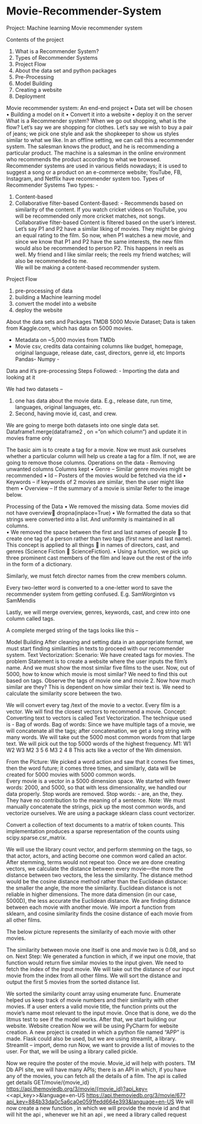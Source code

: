 # Movie-Recommender-System

Project: Machine learning
Movie recommender system

Contents of the project
1.	What is a Recommender System?
2.	Types of Recommender Systems
3.	Project Flow
4. 	About the data set and python packages 
5. 	Pre-Processing
6. 	Model Building 
7.	Creating a website 
8. 	Deployment

Movie recommender system: An end-end project 
•	Data set will be chosen
•	Building a model on it
•	Convert it into a website
•	deploy it on the server
What is a Recommender system?
When we go out shopping, what is the flow? Let’s say we are shopping for clothes. Let’s say we wish to buy a pair of jeans; we pick one style and ask the shopkeeper to show us styles similar to what we like. In an offline setting, we can call this a recommender system. The salesman knows the product, and he is recommending a particular product. The machine is a salesman in the online environment who recommends the product according to what we browsed.
Recommender systems are used in various fields nowadays; it is used to suggest a song or a product on an e-commerce website; YouTube, FB, Instagram, and Netflix have recommender system too. 
Types of Recommender Systems
Two types: - 
1.	Content-based
2.	Collaborative filter-based
Content-Based: -
Recommends based on similarity of the content. If you watch cricket videos on YouTube, you will be recommended only more cricket matches, not songs.  
Collaborative filter-based
Content is filtered based on the user’s interest. Let’s say P1 and P2 have a similar liking of movies. They might be giving an equal rating to the film. So now, when P1 watches a new movie, and since we know that P1 and P2 have the same interests, the new film would also be recommended to person P2. This happens in reels as well. My friend and I like similar reels; the reels my friend watches; will also be recommended to me.  
We will be making a content-based recommender system.

Project Flow
1.	pre-processing of data
2.	building a Machine learning model
3.	convert the model into a website 
4.	deploy the website

 
About the data sets and Packages
TMDB 5000 Movie Dataset; Data is taken from Kaggle.com, which has data on 5000 movies. 
-	Metadata on ~5,000 movies from TMDb
-	Movie csv, credits data containing columns like budget, homepage, original language, release date, cast, directors, genre id, etc
Imports
Pandas-
Numpy - 

Data and it’s pre-processing
Steps Followed: - 
Importing the data and looking at it
 
 
We had two datasets – 
1.	one has data about the movie data. E.g., release date, run time, languages, original languages, etc. 
2.	Second, having movie id, cast, and crew. 
 
We are going to merge both datasets into one single data set.
Dataframe1.merge(dataframe2 , on =”on which column”) and update it in movies frame only
 
The basic aim is to create a tag for a movie. Now we must ask ourselves whether a particular column will help us create a tag for a film. If not, we are going to remove those columns.
Operations on the data - Removing unwanted columns 
Columns kept 
•	Genre – Similar genre movies might be recommended
•	Id – Posters of the movies would be fetched via the id
•	Keywords – if keywords of 2 movies are similar, then the user might like them
•	Overview – If the summary of a movie is similar 
Refer to the image below.
 
Processing of the Data
•	We removed the missing data. Some movies did not have overview dropna(inplace=True)
•	We formatted the data so that strings were converted into a list. And uniformity is maintained in all columns.  
•	We removed the space between the first and last names of people  to create one tag of a person rather than two tags (first name and last name). This concept is applied to all things   in names of directors, cast, and genres (Science Fiction  ScienceFiction). 
•	Using a function, we pick up three prominent cast members of the film and leave out the rest of the info in the form of a dictionary. 
 
Similarly, we must fetch director names from the crew members column.
 
Every two-letter word is converted to a one-letter word to save the recommender system from getting confused. E.g. SamWorginton vs SamMendis 
 
Lastly, we will merge overview, genres, keywords, cast, and crew into one column called tags.
 
A complete merged string of the tags looks like this – 
 
Model Building 
After cleaning and setting data in an appropriate format, we must start finding similarities in texts to proceed with our recommender system. 
Text Vectorization: 
Scenario:
We have created tags for movies. The problem Statement is to create a website where the user inputs the film’s name.  And we must show the most similar five films to the user. 
Now, out of 5000, how to know which movie is most similar? We need to find this out based on tags.
Observe the tags of movie one and movie 2. Now how much similar are they? This is dependent on how similar their text is. We need to calculate the similarity score between the two. 
 
We will convert every tag /text of the movie to a vector. Every film is a vector. We will find the closest vectors to recommend a movie.
Concept:
Converting text to vectors is called Text Vectorization.
The technique used is - Bag of words.
Bag of words: Since we have multiple tags of a movie, we will concatenate all the tags; after concatenation, we get a long string with many words. We will take out the 5000 most common words from that large text. 
We will pick out the top 5000 words of the highest frequency.
M1:	W1	W2	W3
M2	3	5	6
M3	2	4	8
This acts like a vector of the Wn dimension. 
 
From the Picture: We picked a word action and saw that it comes five times, then the word future; it comes three times, and similarly, data will be created for 5000 movies with 5000 common words.  
Every movie is a vector in a 5000 dimension space.
We started with fewer words: 2000, and 5000, so that with less dimensionality, we handled our data properly. 
Stop words are removed.  Stop words: - are, an the, they. They have no contribution to the meaning of a sentence.
Note: We must manually concatenate the strings, pick up the most common words, and vectorize ourselves. We are using a package sklearn class count vectorizer.

Convert a collection of text documents to a matrix of token counts. This implementation produces a sparse representation of the counts using scipy.sparse.csr_matrix.
 
We will use the library count vector, and perform stemming on the tags, so that actor, actors, and acting become one common word called an actor. After stemming, terms would not repeat too. 
Once we are done creating vectors, we calculate the distance between every movie—the more the distance between two vectors, the less the similarity. 
The distance method would be the cosine distance method rather than the Euclidean distance: the smaller the angle, the more the similarity. Euclidean distance is not reliable in higher dimensions. The more data dimension (in our case, 5000D), the less accurate the Euclidean distance. 
We are finding distance between each movie with another movie. We import a function from sklearn, and cosine similarity finds the cosine distance of each movie from all other films.
 

The below picture represents the similarity of each movie with other movies.
 
The similarity between movie one itself is one and movie two is 0.08, and so on. 
Next Step: We generated a function in which, if we input one movie, that function would return five similar movies to the input given. 
We need to fetch the index of the input movie. We will take out the distance of our input movie from the index from all other films. We will sort the distance and output the first 5 movies from the sorted distance list. 
 
We sorted the similarity count array using enumerate func. Enumerate helped us keep track of movie numbers and their similarity with other movies. 
If a user enters a valid movie title, the function prints out the movie’s name most relevant to the input movie. 
Once that is done, we do the litmus test to see if the model works. After that, we start building our website.
Website creation 
Now we will be using PyCharm for website creation.
A new project is created in which a python file named “APP” is made. 
Flask could also be used, but we are using streamlit, a library.  
Streamlit – import, demo run
Now, we want to provide a list of movies to the user. For that, we will be using a library called pickle. 
 
 

Now we require the poster of the movie. Movie_id will help with posters.
TM Db API site, we will have many APIs; there is an API in which, if you have any of the movies, you can fetch all the details of a film. 
The api is called get details GET/movie/{movie_id}
https://api.themoviedb.org/3/movie/{movie_id}?api_key=<<api_key>>&language=en-US
https://api.themoviedb.org/3/movie/67?api_key=884b33da0c5a6ca0e0591fedd664e393&language=en-US
We will now create a new function , in which we will provide the movie id and that will hit the api , whenever we hit an api , we need a library called request 





